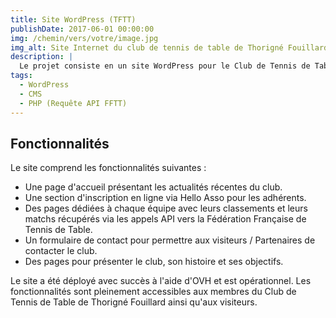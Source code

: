 ```yaml
---
title: Site WordPress (TFTT)
publishDate: 2017-06-01 00:00:00
img: /chemin/vers/votre/image.jpg
img_alt: Site Internet du club de tennis de table de Thorigné Fouillard
description: |
  Le projet consiste en un site WordPress pour le Club de Tennis de Table de Thorigné Fouillard, déjà actif et déployé à l'aide d'OVH. Ce site permet aux membres du club de suivre les différentes actualités, de s'inscrire en ligne via Hello Asso et de consulter les classements et les matchs des différentes équipes grâce à des appels API vers la Fédération Française de Tennis de Table.
tags:
  - WordPress
  - CMS
  - PHP (Requête API FFTT)
---
```


## Fonctionnalités

Le site comprend les fonctionnalités suivantes :
- Une page d'accueil présentant les actualités récentes du club.
- Une section d'inscription en ligne via Hello Asso pour les adhérents.
- Des pages dédiées à chaque équipe avec leurs classements et leurs matchs récupérés via les appels API vers la Fédération Française de Tennis de Table.
- Un formulaire de contact pour permettre aux visiteurs / Partenaires de contacter le club.
- Des pages pour présenter le club, son histoire et ses objectifs.

Le site a été déployé avec succès à l'aide d'OVH et est opérationnel. Les fonctionnalités sont pleinement accessibles aux membres du Club de Tennis de Table de Thorigné Fouillard ainsi qu'aux visiteurs.
